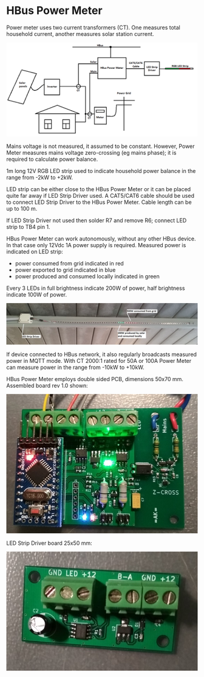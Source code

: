 # HBus Power Meter

Power meter uses two current transformers (CT). One measures total household current, another measures solar station current. 

![Pic2](https://github.com/akouz/HBus/blob/master/HBus_Power_Meter/PIC/2.png)

Mains voltage is not measured, it assumed to be constant. However, Power Meter measures mains voltage zero-crossing (eg mains phase); it is required to calculate power balance. 

1m long 12V RGB LED strip used to indicate household power balance in the range from -2kW to +2kW.  

LED strip can be either close to the HBus Power Meter or it can be placed quite far away if LED Strip Driver used. A CAT5/CAT6 cable should be used to connect LED Strip Driver to the HBus Power Meter. Cable length can be up to 100 m. 

If LED Strip Driver not used then solder R7 and remove R6; connect LED strip to TB4 pin 1.

HBus Power Meter can work autonomously, without any other HBus device. In that case only 12Vdc 1A power supply is required. Measured power is indicated on LED strip:
- power consumed from grid indicated in red
- power exported to grid indicated in blue
- power produced and consumed locally indicated in green

Every 3 LEDs in full brightness indicate 200W of power, half brightness indicate 100W of power.

![Pic1](https://github.com/akouz/HBus/blob/master/HBus_Power_Meter/PIC/1.jpg)

If device connected to HBus network, it also regularly broadcasts measured power in MQTT mode. With CT 2000:1  rated for 50A or 100A Power Meter can measure power in the range from -10kW to +10kW. 

HBus Power Meter employs double sided PCB, dimensions 50x70 mm. Assembled board rev 1.0 shown:

![Pic3](https://github.com/akouz/HBus/blob/master/HBus_Power_Meter/PIC/Board_rev_1_0.jpg)

LED Strip Driver board 25x50 mm:

![Pic4](https://github.com/akouz/HBus/blob/master/HBus_Power_Meter/PIC/Strip_drv_rev_1_0.jpg)
